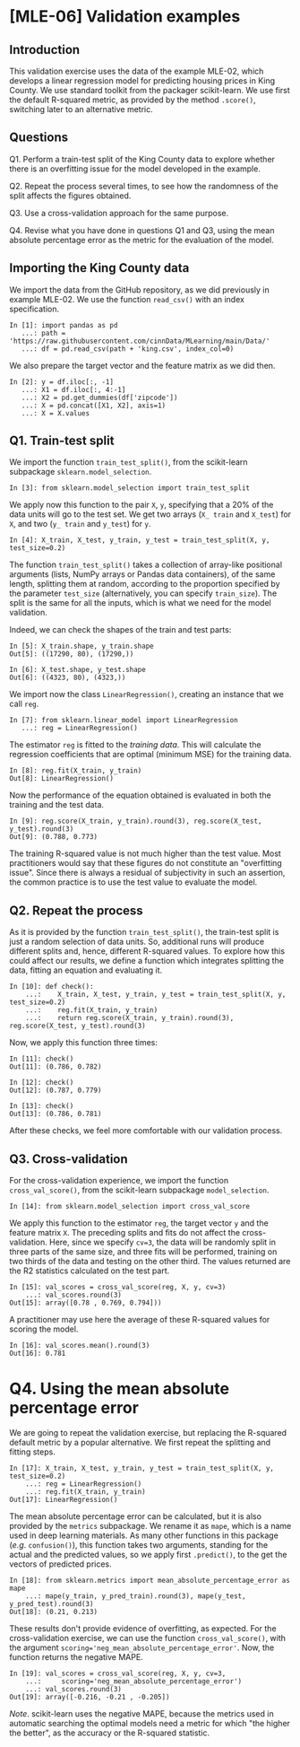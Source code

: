 # [MLE-06] Validation examples

## Introduction

This validation exercise uses the data of the example MLE-02, which develops a linear regression model for predicting housing prices in King County. We use standard toolkit from the packager scikit-learn. We use first the default R-squared metric, as provided by the method `.score()`, switching later to an alternative metric. 

## Questions

Q1. Perform a train-test split of the King County data to explore whether there is an overfitting issue for the model developed in the example.

Q2. Repeat the process several times, to see how the randomness of the split affects the figures obtained.

Q3. Use a cross-validation approach for the same purpose.

Q4. Revise what you have done in questions Q1 and Q3, using the mean absolute percentage error as the metric for the evaluation of the model. 

## Importing the King County data

We import the data from the GitHub repository, as we did previously in example MLE-02. We use the function `read_csv()` with an index specification. 

```
In [1]: import pandas as pd
   ...: path = 'https://raw.githubusercontent.com/cinnData/MLearning/main/Data/'
   ...: df = pd.read_csv(path + 'king.csv', index_col=0)
```

We also prepare the target vector and the feature matrix as we did then.

```
In [2]: y = df.iloc[:, -1]
   ...: X1 = df.iloc[:, 4:-1]
   ...: X2 = pd.get_dummies(df['zipcode'])
   ...: X = pd.concat([X1, X2], axis=1)
   ...: X = X.values
```

## Q1. Train-test split

We import the function `train_test_split()`, from the scikit-learn subpackage `sklearn.model_selection`.

```
In [3]: from sklearn.model_selection import train_test_split
```

We apply now this function to the pair `X`, `y`, specifying that a 20% of the data units will go to the test set. We get two arrays (`X_ train` and `X_test`) for `X`, and two (`y_ train` and `y_test`) for `y`.

```
In [4]: X_train, X_test, y_train, y_test = train_test_split(X, y, test_size=0.2)
```

The function `train_test_split()` takes a collection of array-like positional arguments (lists, NumPy arrays or Pandas data containers), of the same length, splitting them at random, according to the proportion specified by the parameter `test_size` (alternatively, you can specify `train_size`). The split is the same for all the inputs, which is what we need for the model validation.

Indeed, we can check the shapes of the train and test parts:

```
In [5]: X_train.shape, y_train.shape
Out[5]: ((17290, 80), (17290,))
```
```
In [6]: X_test.shape, y_test.shape
Out[6]: ((4323, 80), (4323,))
```

We import now the class `LinearRegression()`, creating an instance that we call `reg`.  

```
In [7]: from sklearn.linear_model import LinearRegression
   ...: reg = LinearRegression()
```
 The estimator `reg` is fitted to the *training data*. This will calculate the regression coefficients that are optimal (minimum MSE) for the training data.

```
In [8]: reg.fit(X_train, y_train)
Out[8]: LinearRegression()
```

Now the performance of the equation obtained is evaluated in both the training and the test data.

```
In [9]: reg.score(X_train, y_train).round(3), reg.score(X_test, y_test).round(3)
Out[9]: (0.788, 0.773)
```

The training R-squared value is not much higher than the test value. Most practitioners would say that these figures do not constitute an "overfitting issue". Since there is always a residual of subjectivity in such an assertion, the common practice is to use the test value to evaluate the model.

## Q2. Repeat the process

As it is provided by the function `train_test_split()`, the train-test split is just a random selection of data units. So, additional runs will produce different splits and, hence, different R-squared values. To explore how this could affect our results, we define a function which integrates splitting the data, fitting an equation and evaluating it.

```
In [10]: def check():
    ...: 	X_train, X_test, y_train, y_test = train_test_split(X, y, test_size=0.2)
    ...: 	reg.fit(X_train, y_train)
    ...: 	return reg.score(X_train, y_train).round(3), reg.score(X_test, y_test).round(3)
```

Now, we apply this function three times:

```
In [11]: check()
Out[11]: (0.786, 0.782)
```

```
In [12]: check()
Out[12]: (0.787, 0.779)
```
```
In [13]: check()
Out[13]: (0.786, 0.781)
```

After these checks, we feel more comfortable with our validation process.

## Q3. Cross-validation

For the cross-validation experience, we import the function `cross_val_score()`, from the scikit-learn subpackage `model_selection`.

```
In [14]: from sklearn.model_selection import cross_val_score
```

We apply this function to the estimator `reg`, the target vector `y` and the feature matrix `X`. The preceding splits and fits do not affect the cross-validation. Here, since we specify `cv=3`, the data will be randomly split in three parts of the same size, and three fits will be performed, training on two thirds of the data and testing on the other third. The values returned are the R2 statistics calculated on the test part.

```
In [15]: val_scores = cross_val_score(reg, X, y, cv=3)
    ...: val_scores.round(3)
Out[15]: array([0.78 , 0.769, 0.794]))
```

A practitioner may use here the average of these R-squared values for scoring the model.

```
In [16]: val_scores.mean().round(3)
Out[16]: 0.781
```

# Q4. Using the mean absolute percentage error

We are going to repeat the validation exercise, but replacing the R-squared default metric by a popular alternative. We first repeat the splitting and fitting steps. 

```
In [17]: X_train, X_test, y_train, y_test = train_test_split(X, y, test_size=0.2)
    ...: reg = LinearRegression()
    ...: reg.fit(X_train, y_train)
Out[17]: LinearRegression()
```

The mean absolute percentage error can be calculated, but it is also provided by the `metrics` subpackage. We rename it as `mape`, which is a name used in deep learning materials. As many other functions in this package (*e.g*. `confusion()`), this function takes two arguments, standing for the actual and the predicted values, so we apply first `.predict()`, to the get the vectors of predicted prices.

```
In [18]: from sklearn.metrics import mean_absolute_percentage_error as mape
    ...: mape(y_train, y_pred_train).round(3), mape(y_test, y_pred_test).round(3)
Out[18]: (0.21, 0.213)
```

These results don't provide evidence of overfitting, as expected. For the cross-validation exercise, we can use the function `cross_val_score()`, with the argument `scoring='neg_mean_absolute_percentage_error'`. Now, the function returns the negative MAPE. 

```
In [19]: val_scores = cross_val_score(reg, X, y, cv=3,
    ...:     scoring='neg_mean_absolute_percentage_error')
    ...: val_scores.round(3)
Out[19]: array([-0.216, -0.21 , -0.205])
```

*Note*. scikit-learn uses the negative MAPE, because the metrics used in automatic searching the optimal models need a metric for which "the higher the better", as the accuracy or the R-squared statistic.
